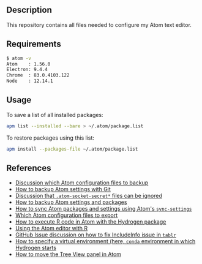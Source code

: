 ## Description

This repository contains all files needed to configure my Atom text editor.

## Requirements

```bash
$ atom -v
Atom    : 1.56.0
Electron: 9.4.4
Chrome  : 83.0.4103.122
Node    : 12.14.1
```

## Usage

To save a list of all  installed packages:

```bash
apm list --installed --bare > ~/.atom/package.list
```

To restore packages using this list:

```bash
apm install --packages-file ~/.atom/package.list
```

## References

* [Discussion which Atom configuration files to backup](https://discuss.atom.io/t/how-to-backup-all-your-settings/15674)
* [How to backup Atom settings with Git](https://stackoverflow.com/questions/30006827/how-to-save-atom-editor-config-and-list-of-packages-installed)
* [Discussion that `.atom-socket-secret*` files can be ignored](https://github.com/atom/atom/issues/19334)
* [How to backup Atom settings and packages](https://discuss.atom.io/t/how-to-backup-settings-packages-and-every-thing/42887)
* [How to sync Atom packages and settings using Atom's `sync-settings`](https://stackoverflow.com/questions/29879947/how-to-sync-packages-and-settings-for-multiple-computer-in-github-atom-editor)
* [Which Atom configuration files to export](https://gist.github.com/michalczukm/e9b8082621057cdd24bb)
* [How to execute R code in Atom with the Hydrogen package](https://github.com/nteract/hydrogen/issues/881)
* [Using the Atom editor with R](http://www.goring.org/resources/atom_and_r.html)
* [GitHub Issue discussion on how to fix IncludeInfo issue in `tablr`](https://github.com/abe33/atom-tablr/issues/100)
* [How to specify a virtual environment (here, `conda` environment in which Hydrogen starts](https://github.com/nteract/hydrogen/issues/899)
* [How to move the Tree View panel in Atom](https://discuss.atom.io/t/where-did-the-show-tree-view-on-right-side-option-go/42762)
